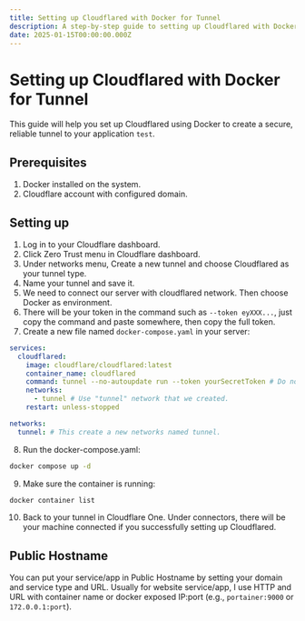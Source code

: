 ```yaml
---
title: Setting up Cloudflared with Docker for Tunnel
description: A step-by-step guide to setting up Cloudflared with Docker for tunneling traffic to your origin server.
date: 2025-01-15T00:00:00.000Z
---
```


# Setting up Cloudflared with Docker for Tunnel
This guide will help you set up Cloudflared using Docker to create a secure, reliable tunnel to your application `test`.

## Prerequisites
1. Docker installed on the system.
2. Cloudflare account with configured domain.

## Setting up 
1. Log in to your Cloudflare dashboard.
2. Click Zero Trust menu in Cloudflare dashboard.
3. Under networks menu, Create a new tunnel and choose Cloudflared as your tunnel type.
4. Name your tunnel and save it.
5. We need to connect our server with cloudflared network. Then choose Docker as environment.
6. There will be your token in the command such as `--token eyXXX...`, just copy the command and paste somewhere, then copy the full token.
7. Create a new file named `docker-compose.yaml` in your server:
  ```yaml
  services:
    cloudflared:
      image: cloudflare/cloudflared:latest
      container_name: cloudflared
      command: tunnel --no-autoupdate run --token yourSecretToken # Do not forget to change the token.
      networks:
        - tunnel # Use "tunnel" network that we created.
      restart: unless-stopped

  networks:
    tunnel: # This create a new networks named tunnel.
  ```
8. Run the docker-compose.yaml:
  ```bash
  docker compose up -d
  ```
9. Make sure the container is running:
  ```bash
  docker container list
  ```
10. Back to your tunnel in Cloudflare One. Under connectors, there will be your machine connected if you successfully setting up Cloudflared.

## Public Hostname
You can put your service/app in Public Hostname by setting your domain and service type and URL. Usually for website service/app, I use HTTP and URL with container name or docker exposed IP:port (e.g., `portainer:9000` or `172.0.0.1:port`).